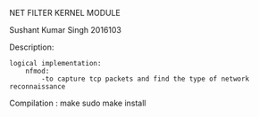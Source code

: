 NET FILTER KERNEL MODULE

Sushant Kumar Singh 	2016103



Description:
	
	logical implementation:
		nfmod:
			-to capture tcp packets and find the type of network reconnaissance

Compilation :
	make
	sudo make install